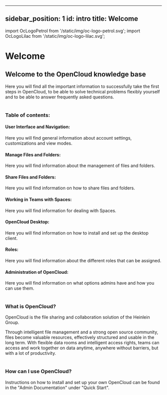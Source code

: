 ---
sidebar_position: 1
id: intro
title: Welcome
------

import OcLogoPetrol from '/static/img/oc-logo-petrol.svg';
import OcLogoLilac from '/static/img/oc-logo-lilac.svg';

# Welcome

<OcLogoPetrol width="250" height="55" className="light-mode-image"/>
<OcLogoLilac width="250" height="55" className="dark-mode-image"/>


## Welcome to the OpenCloud knowledge base

Here you will find all the important information to successfully take the first steps in OpenCloud, to be able to solve technical problems flexibly yourself and to be able to answer frequently asked questions.
<br/><br/>


### Table of contents:

#### User Interface and Navigation:
Here you will find general information about account settings, customizations and view modes.

#### Manage Files and Folders:
Here you will find information about the management of files and folders.

#### Share Files and Folders:
Here you will find information on how to share files and folders.

#### Working in Teams with Spaces:
Here you will find information for dealing with Spaces.

#### OpenCloud Desktop:
Here you will find information on how to install and set up the desktop client.

#### Roles:
Here you will find information about the different roles that can be assigned.

#### Administration of OpenCloud:

Here you will find information on what options admins have and how you can use them.
<br/><br/>

### What is OpenCloud?

OpenCloud is the file sharing and collaboration solution of the Heinlein Group.

Through intelligent file management and a strong open source community, files become valuable resources, effectively structured and usable in the long term. With flexible data rooms and intelligent access rights, teams can access and work together on data anytime, anywhere without barriers, but with a lot of productivity.
<br/><br/>

### How can I use OpenCloud?

Instructions on how to install and set up your own OpenCloud can be found in the "Admin Documentation" under "Quick Start".